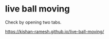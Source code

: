 # live ball moving 

Check by opening two tabs.


https://kishan-ramesh.github.io/live-ball-moving/
